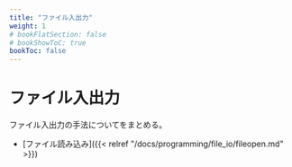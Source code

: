 ```yaml
---
title: "ファイル入出力"
weight: 1
# bookFlatSection: false
# bookShowToC: true
bookToc: false
---
```


# ファイル入出力

ファイル入出力の手法についてをまとめる。

- [ファイル読み込み]({{< relref "/docs/programming/file_io/fileopen.md" >}})